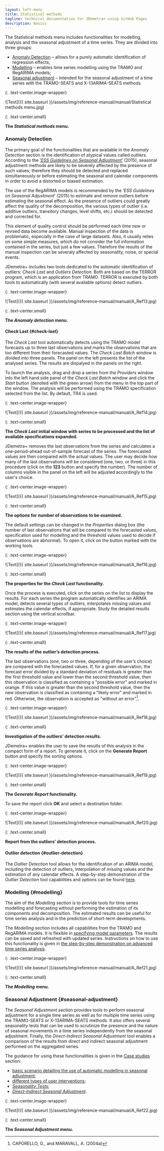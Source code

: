 ```yaml
---
layout: left-menu
title: Statistical methods
tagline: technical documentation for JDemetra+ using GitHub Pages
description: Basics
---
```


The Statistical methods menu includes functionalities for modelling, analysis and the seasonal adjustment of a time series. They are divided into three groups:
* [Anomaly Detection](#anomaly-detection) – allows for a purely automatic identification of regression effects;
* [Modelling](#modelling) – enables time series modelling using the TRAMO and RegARIMA models; 
* [Seasonal adjustment](#seasonal-adjustment) – intended for the seasonal adjustment of a time series with the TRAMO-SEATS and X-13ARIMA-SEATS methods. 

{: .text-center.image-wrapper}

![Text]({{ site.baseurl }}/assets/img/reference-manual/manual/Statistical methods menu.jpg)

{: .text-center.small}

**The *Statistical methods* menu.**

### Anomaly Detection

The primary goal of the functionalities that are available in the *Anomaly
Detection* section is the identification of atypical values called
outliers. According to the [‘*ESS Guidelines on Seasonal Adjustment*’](https://ec.europa.eu/eurostat/documents/3859598/6830795/KS-GQ-15-001-EN-N.pdf/d8f1e5f5-251b-4a69-93e3-079031b74bd3)
(2015), seasonal adjustment methods are likely to be severely affected
by the presence of such values; therefore they should be detected and
replaced simultaneously or before estimating the seasonal and calendar
components in order to avoid a distorted or biased estimation.

The use of the RegARIMA models is recommended by the ‘*ESS Guidelines on
Seasonal Adjustment*’ (2015) to estimate and remove outliers before
estimating the seasonal effect. As the presence of outliers could
greatly affect the quality of the decomposition, the various types of
outlier (i.e. additive outliers, transitory changes, level shifts, etc.)
should be detected and corrected for.

This element of quality control should be performed each time new or revised data
become available. Manual inspection of the data is problematic,
especially in the case of large datasets. Also, it usually relies
on some simple measures, which do not consider the full information
contained in the series, but just a few values. Therefore the results of the manual inspection
can be severaly affected by seasonality, noise, or special events.

JDemetra+ includes two tools dedicated to the automatic identification of
outliers: *Check Last* and *Outliers Detection*. Both are based on the
TERROR program, which is an application from TRAMO. TERROR is executed by both tools to
automatically (with several available options) detect outliers. 

{: .text-center.image-wrapper}

![Text]({{ site.baseurl }}/assets/img/reference-manual/manual/A_Ref13.jpg)

{: .text-center.small}

**The *Anomaly detection* menu.**


#### Check Last {#check-last}

The *Check Last* tool automatically detects using the TRAMO model forecasts
up to three last observations and marks the observations that are too
different from their forecasted values. The *Check Last* *Batch* window
is divided into three panels. The panel on the left presents the list of
the analysed series. The results are dispalyed in the panels on the right.

To launch the analysis, drag and drop a series from the *Providers*
window into the left hand side panel of the *Check Last Batch* window
and click the *Start* button (denoted with the green arrow) from the
menu in the top part of the window. The analysis will be performed using
the TRAMO specification selected from the list. By default, TR4 is used.

{: .text-center.image-wrapper}

![Text]({{ site.baseurl }}/assets/img/reference-manual/manual/A_Ref14.jpg)

{: .text-center.small}

**The *Check Last* initial window with series to be processed
and the list of available specifications expanded.**

JDemetra+ removes the last observations from the series and calculates a
one-period-ahead out-of-sample forecast of the series. The forercasted
values are then compared with the actual values. The user may decide how
many of the last observations will be considered (one, two, or three) in
this procedure (click on the **123** button and specify the number). The
number of columns visible in the panel on the left will be adjusted
accordingly to the user's choice.

{: .text-center.image-wrapper}

![Text]({{ site.baseurl }}/assets/img/reference-manual/manual/A_Ref15.jpg)

{: .text-center.small}

**The options for number of observations to be examined.**

The default settings can be changed in the *Properties* dialog box (the
number of last observations that will be compared to the forecasted
values, specification used for modelling and the threshold values used
to decide if observations are abnormal). To open it, click on the button
marked with the working tools.

{: .text-center.image-wrapper}

![Text]({{ site.baseurl }}/assets/img/reference-manual/manual/A_Ref16.jpg)

{: .text-center.small}

**The properties for the *Check Last* functionality.**

Once the process is executed, click on the series on the list to display
the results. For each series the program automatically identifies an
ARIMA model, detects several types of outliers, interpolates missing
values and estimates the calendar effects, if appropriate. Study the
detailed results section using the vertical scrollbar.

{: .text-center.image-wrapper}

![Text]({{ site.baseurl }}/assets/img/reference-manual/manual/A_Ref17.jpg)

{: .text-center.small}

**The results of the outlier’s detection process.**

The last observations (one, two or three, depending of the user’s
choice) are compared with the forecasted values. If, for a given
observation, the forecast error divided by a standard deviation of
residuals is greater than the first threshold value and lower than the
second threshold value, then this observation is classified as
containing a "possible error" and marked in orange. If this value is
greater than the second threshold value, then the new observation is
classified as containing a "likely error" and marked in red. Otherwise,
the observation is accepted as "without an error"[^1].

{: .text-center.image-wrapper}

![Text]({{ site.baseurl }}/assets/img/reference-manual/manual/A_Ref18.jpg)

{: .text-center.small}

**Investigation of the outliers’ detection results.**

JDemetra+ enables the user to save the results of this analysis in the
compact form of a report. To generate it, click on the **Generate
Report** button and specify the sorting options.

{: .text-center.image-wrapper}

![Text]({{ site.baseurl }}/assets/img/reference-manual/manual/A_Ref19.jpg)

{: .text-center.small}

**The *Generate Report* functionality.**

To save the report click **OK** and select a destination folder.

{: .text-center.image-wrapper}

![Text]({{ site.baseurl }}/assets/img/reference-manual/manual/A_Ref20.jpg)

{: .text-center.small}

**Report from the outliers’ detection process.**

#### Outlier detection {#outlier-detection}

The *Outlier Detection* tool allows for the identification of an ARIMA
model, including the detection of outliers, interpolation of missing values
and the estimation of any calendar effects. A step-by-step demonstration of the *Outlier Detection* tool
capabilities and options can be found [here](../case-studies/modelling-basic.html).

### Modelling {#modelling}

The aim of the *Modelling* section is to provide tools for time series
modelling and forecasting without performing the estimation of its
components and decomposition. The estimated results can be useful for
time series analysis and in the prediction of short-term developments.

The *Modelling* section includes all capabilities from the TRAMO and
RegARIMA models. It is flexible in [specifying model parameters](../reference-manual/modelling-specifications.html). The
results can be saved and refreshed with updated series. Instructions on
how to use this functionality is given in [the step-by-step demonstration on advanced time series analysis](../case-studies/modelling-advanced.html).

{: .text-center.image-wrapper}

![Text]({{ site.baseurl }}/assets/img/reference-manual/manual/A_Ref21.jpg)

{: .text-center.small}

**The *Modelling* menu.**

### Seasonal Adjustment {#seasonal-adjustment}

The *Seasonal Adjustment* section provides tools to perform seasonal
adjustment for a single time series as well as for multiple time
series using the TRAMO-SEATS or X-13ARIMA-SEATS methods. It also offers
several seasonality tests that can be used to scrutinize the presence
and the nature of seasonal movements in a time series independently from the
seasonal adjustment. Finally, the *Direct-Indirect Seasonal Adjustment*
tool enables a comparison of the results from direct and indirect
seasonal adjustment performed on the aggregated series.

The guidance for using these functionalities is given in the [Case studies](../case-studies) section:
- [basic scenario detailing the use of automatic modelling in seasonal adjustment](../case-studies/simplesa.html);
- [different types of user interventions](../case-studies/detailedsa.html);
- [*Seasonality Tests*](../case-studies/seasonalitytests.html); 
- [*Direct-Indirect Seasonal Adjustment*](../case-studies/detailedsa-direct.html).

{: .text-center.image-wrapper}

![Text]({{ site.baseurl }}/assets/img/reference-manual/manual/A_Ref22.jpg)

{: .text-center.small}

**The *Seasonal Adjustment* menu.**

[^1]: CAPORELLO, G., and MARAVALL, A. (2004a)

